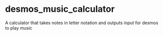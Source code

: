 # desmos_music_calculator
A calculator that takes notes in letter notation and outputs input for desmos to play music
